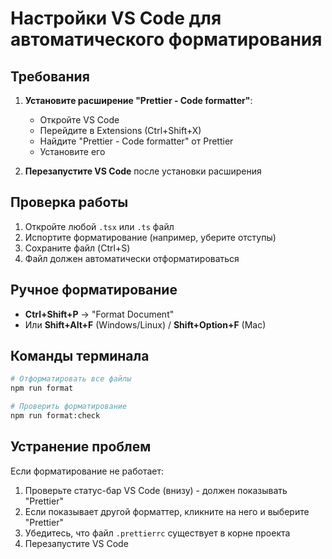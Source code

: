 # Настройки VS Code для автоматического форматирования

## Требования

1. **Установите расширение "Prettier - Code formatter"**:
   - Откройте VS Code
   - Перейдите в Extensions (Ctrl+Shift+X)
   - Найдите "Prettier - Code formatter" от Prettier
   - Установите его

2. **Перезапустите VS Code** после установки расширения

## Проверка работы

1. Откройте любой `.tsx` или `.ts` файл
2. Испортите форматирование (например, уберите отступы)
3. Сохраните файл (Ctrl+S)
4. Файл должен автоматически отформатироваться

## Ручное форматирование

- **Ctrl+Shift+P** → "Format Document"
- Или **Shift+Alt+F** (Windows/Linux) / **Shift+Option+F** (Mac)

## Команды терминала

```bash
# Отформатировать все файлы
npm run format

# Проверить форматирование
npm run format:check
```

## Устранение проблем

Если форматирование не работает:

1. Проверьте статус-бар VS Code (внизу) - должен показывать "Prettier"
2. Если показывает другой форматтер, кликните на него и выберите "Prettier"
3. Убедитесь, что файл `.prettierrc` существует в корне проекта
4. Перезапустите VS Code

